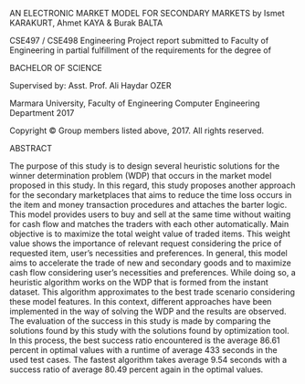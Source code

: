 AN ELECTRONIC MARKET MODEL FOR SECONDARY MARKETS
by
Ismet KARAKURT, 
Ahmet KAYA &
Burak BALTA

CSE497 / CSE498 Engineering Project report submitted to Faculty of Engineering
in partial fulfillment of the requirements for the degree of

BACHELOR OF SCIENCE

Supervised by:
Asst. Prof. Ali Haydar OZER

Marmara University, Faculty of Engineering
Computer Engineering Department
2017

Copyright © Group members listed above, 2017. All rights reserved.

ABSTRACT

The purpose of this study is to design several heuristic solutions for the winner determination problem (WDP) that occurs 
in the market model proposed in this study. In this regard, this study proposes another approach for the secondary marketplaces 
that aims to reduce the time loss occurs in the item and money transaction procedures and attaches the barter logic. This model 
provides users to buy and sell at the same time without waiting for cash flow and matches the traders with each other 
automatically. Main objective is to maximize the total weight value of traded items. This weight value shows the importance of 
relevant request considering the price of requested item, user’s necessities and preferences. In general, this model aims to 
accelerate the trade of new and secondary goods and to maximize cash flow considering user’s necessities and preferences. While 
doing so, a heuristic algorithm works on the WDP that is formed from the instant dataset. This algorithm approximates to the best 
trade scenario considering these model features. In this context, different approaches have been implemented in the way of 
solving the WDP and the results are observed. The evaluation of the success in this study is made by comparing the solutions found
by this study with the solutions found by optimization tool. In this process, the best success ratio encountered is the average 
86.61 percent in optimal values with a runtime of average 433 seconds in the used test cases. The fastest algorithm takes average 
9.54 seconds with a success ratio of average 80.49 percent again in the optimal values.
